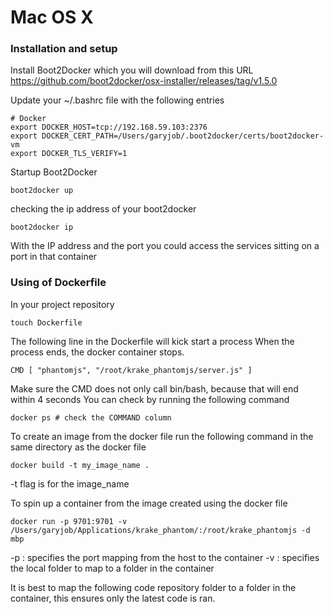 # Mac OS X

### Installation and setup
Install Boot2Docker which you will download from this URL
https://github.com/boot2docker/osx-installer/releases/tag/v1.5.0

Update your ~/.bashrc file with the following entries
```console
# Docker 
export DOCKER_HOST=tcp://192.168.59.103:2376
export DOCKER_CERT_PATH=/Users/garyjob/.boot2docker/certs/boot2docker-vm
export DOCKER_TLS_VERIFY=1
```

Startup Boot2Docker
```console
boot2docker up
```

checking the ip address of your boot2docker 
```
boot2docker ip
```

With the IP address and the port you could access the services sitting on a port 
in that container

### Using of Dockerfile
In your project repository

```console
touch Dockerfile
```

The following line in the Dockerfile will kick start a process
When the process ends, the docker container stops.
```console
CMD [ "phantomjs", "/root/krake_phantomjs/server.js" ]
```

Make sure the CMD does not only call bin/bash, because that will end within 4 seconds
You can check by running the following command
```console
docker ps # check the COMMAND column
```

To create an image from the docker file run the following command in the same directory as the docker file
```console
docker build -t my_image_name .
```

-t flag is for the image_name

To spin up a container from the image created using the docker file
```console
docker run -p 9701:9701 -v /Users/garyjob/Applications/krake_phantom/:/root/krake_phantomjs -d mbp
```

-p : specifies the port mapping from the host to the container
-v : specifies the local folder to map to a folder in the container

It is best to map the following code repository folder to a folder in the container,
this ensures only the latest code is ran.